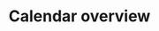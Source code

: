 ---
sidebar_label: Overview
title: Calendar overview
description: dhtmlxCalendar is a smart datepicker solution for websites or applications that allows selecting dates, ranges of dates, and time. It's easily configurable and highly customizable.
---